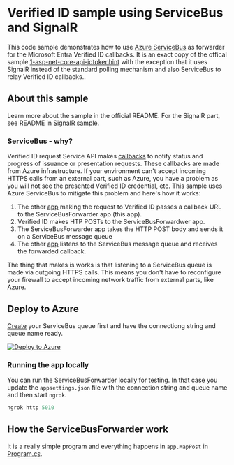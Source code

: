 # Verified ID sample using ServiceBus and SignalR

This code sample demonstrates how to use [Azure ServiceBus](https://learn.microsoft.com/en-us/azure/service-bus-messaging/service-bus-messaging-overview) 
as forwarder for the Microsoft Entra Verified ID callbacks. 
It is an exact copy of the offical sample [1-asp-net-core-api-idtokenhint](https://github.com/Azure-Samples/active-directory-verifiable-credentials-dotnet/tree/main/1-asp-net-core-api-idtokenhint) 
with the exception that it uses SignalR instead of the standard polling mechanism and also ServiceBus to relay Verified ID callbacks..

## About this sample

Learn more about the sample in the official README. For the SignalR part, see README in [SignalR sample](../VerifiedID-SignalR/README.md). 

### ServiceBus - why?

Verified ID request Service API makes [callbacks](https://learn.microsoft.com/en-us/entra/verified-id/presentation-request-api#callback-events) 
to notify status and progress of issuance or presentation requests. These callbacks are made from Azure infrastructure. 
If your environment can't accept incoming HTTPS calls from an external part, such as Azure, you have a problem as you will not see the presented Verified ID credential, etc. 
This sample uses Azure ServiceBus to mitigate this problem and here's how it works:

1. The other [app](../VerifiedID-ServiceBus) making the request to Verified ID passes a callback URL to the ServiceBusForwarder app (this app).
2. Verified ID makes HTP POSTs to the ServiceBusForwardwer app.
3. The ServiceBusForwarder app takes the HTTP POST body and sends it on a ServiceBus message queue
4. The other [app](../VerifiedID-ServiceBus) listens to the ServiceBus message queue and receives the forwarded callback.

The thing that makes is works is that listening to a ServiceBus queue is made via outgoing HTTPS calls. This means you don't have to reconfigure your firewall 
to accept incoming network traffic from external parts, like Azure.

## Deploy to Azure

[Create](https://learn.microsoft.com/en-us/azure/service-bus-messaging/service-bus-quickstart-portal) your ServiceBus queue first and have the connectiong string and queue name ready.

[![Deploy to Azure](https://aka.ms/deploytoazurebutton)](https://portal.azure.com/#create/Microsoft.Template/uri/https%3A%2F%2Fraw.githubusercontent.com%2Fcljung%2Fdid-samples%2Fmain%2FServiceBusForwarder%2FARMTemplate%2Ftemplate.json)

### Running the app locally

You can run the ServiceBusForwarder locally for testing. In that case you update the `appsettings.json` file with the connection string and queue name and then start `ngrok`.

```Powershell
ngrok http 5010
```

## How the ServiceBusForwarder work

It is a really simple program and everything happens in `app.MapPost` in [Program.cs](Program.cs).

